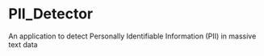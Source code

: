 # PII_Detector
An application to detect Personally Identifiable Information (PII) in massive text data
